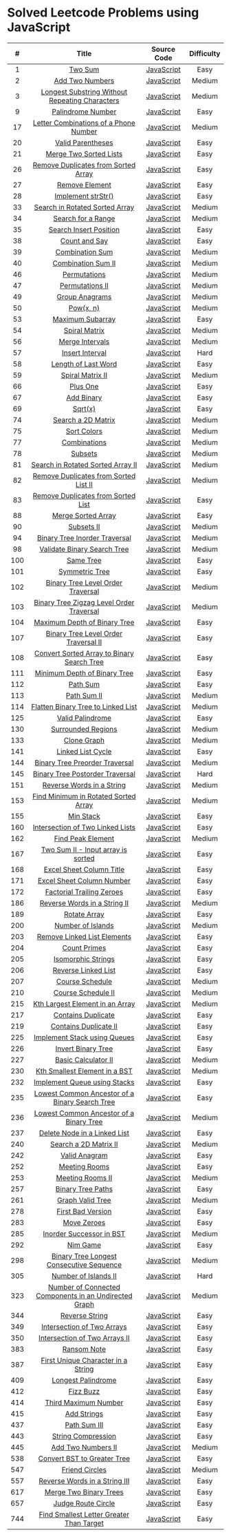 # Solved Leetcode Problems using JavaScript

| # | Title | Source Code | Difficulty |
|:---:|:---:|:---:|:---:|
|1|[Two Sum](https://leetcode.com/problems/two-sum)|[JavaScript](https://github.com/zw301/coding-challenges/blob/master/leetcode/1.%20Two%20Sum.js)|Easy|
|2|[Add Two Numbers](https://leetcode.com/problems/add-two-numbers)|[JavaScript](https://github.com/zw301/coding-challenges/blob/master/leetcode/2.%20Add%20Two%20Numbers.js)|Medium|
|3|[Longest Substring Without Repeating Characters](https://leetcode.com/problems/longest-substring-without-repeating-characters)|[JavaScript](https://github.com/zw301/coding-challenges/blob/master/leetcode/3.%20Longest%20Substring%20Without%20Repeating%20Characters.js)|Medium|
|9|[Palindrome Number](https://leetcode.com/problems/palindrome-number)|[JavaScript](https://github.com/zw301/coding-challenges/blob/master/leetcode/9.%20Palindrome%20Number.js)|Easy|
|17|[Letter Combinations of a Phone Number](https://leetcode.com/problems/letter-combinations-of-a-phone-number)|[JavaScript](https://github.com/zw301/coding-challenges/blob/master/leetcode/17.%20Letter%20Combinations%20of%20a%20Phone%20Number.js)|Medium|
|20|[Valid Parentheses](https://leetcode.com/problems/valid-parentheses)|[JavaScript](https://github.com/zw301/coding-challenges/blob/master/leetcode/20.%20Valid%20Parentheses.js)|Easy|
|21|[Merge Two Sorted Lists](https://leetcode.com/problems/merge-two-sorted-lists)|[JavaScript](https://github.com/zw301/coding-challenges/blob/master/leetcode/21.%20Merge%20Two%20Sorted%20Lists.js)|Easy|
|26|[Remove Duplicates from Sorted Array](https://github.com/zw301/coding-challenges/blob/master/leetcode/26.%20Remove%20Duplicates%20from%20Sorted%20Array.js)|[JavaScript](https://leetcode.com/problems/remove-duplicates-from-sorted-array)|Easy|
|27|[Remove Element](https://leetcode.com/problems/remove-duplicates-from-sorted-list)|[JavaScript](https://github.com/zw301/coding-challenges/blob/master/leetcode/27.%20Remove%20Element.js)|Easy|
|28|[Implement strStr()](https://leetcode.com/problems/implement-strstr)|[JavaScript](https://github.com/zw301/coding-challenges/blob/master/leetcode/28.%20Implement%20strStr().js)|Easy|
|33|[Search in Rotated Sorted Array](https://leetcode.com/problems/search-in-rotated-sorted-array)|[JavaScript](https://github.com/zw301/coding-challenges/blob/master/leetcode/33.%20Search%20in%20Rotated%20Sorted%20Array.js)|Medium|
|34|[Search for a Range](https://leetcode.com/problems/search-for-a-range)|[JavaScript](https://github.com/zw301/coding-challenges/blob/master/leetcode/34.%20Search%20for%20a%20Range.js)|Medium|
|35|[Search Insert Position](https://leetcode.com/problems/search-insert-position)|[JavaScript](https://github.com/zw301/coding-challenges/blob/master/leetcode/35.%20Search%20Insert%20Position.js)|Easy|
|38|[Count and Say](https://leetcode.com/problems/count-and-say)|[JavaScript](https://github.com/zw301/coding-challenges/blob/master/leetcode/38.%20Count%20and%20Say.js)|Easy|
|39|[Combination Sum](https://leetcode.com/problems/combination-sum)|[JavaScript](https://github.com/zw301/coding-challenges/blob/master/leetcode/39.%20Combination%20Sum.js)|Medium|
|40|[Combination Sum II](https://leetcode.com/problems/combination-sum-ii)|[JavaScript](https://github.com/zw301/coding-challenges/blob/master/leetcode/40.%20Combination%20Sum%20II.js)|Medium|
|46|[Permutations](https://leetcode.com/problems/permutations)|[JavaScript](https://github.com/zw301/coding-challenges/blob/master/leetcode/46.%20Permutations.js)|Medium|
|47|[Permutations II](https://leetcode.com/problems/permutations-ii)|[JavaScript](https://github.com/zw301/coding-challenges/blob/master/leetcode/47.%20Permutations%20II.js)|Medium|
|49|[Group Anagrams](https://leetcode.com/problems/group-anagrams)|[JavaScript](https://github.com/zw301/coding-challenges/blob/master/leetcode/49.%20Group%20Anagrams.js)|Medium|
|50|[Pow(x, n)](https://leetcode.com/problems/powx-n)|[JavaScript](https://github.com/zw301/coding-challenges/blob/master/leetcode/50.%20Pow(x%2C%20n).js)|Medium|
|53|[Maximum Subarray](https://leetcode.com/problems/maximum-subarray)|[JavaScript](https://github.com/zw301/coding-challenges/blob/master/leetcode/53.%20Maximum%20Subarray.js)|Easy|
|54|[Spiral Matrix](https://leetcode.com/problems/spiral-matrix)|[JavaScript](https://github.com/zw301/coding-challenges/blob/master/leetcode/54.%20Spiral%20Matrix.js)|Medium|
|56|[Merge Intervals](https://leetcode.com/problems/merge-intervals)|[JavaScript](https://github.com/zw301/coding-challenges/blob/master/leetcode/56.%20Merge%20Intervals.js)|Medium|
|57|[Insert Interval](https://leetcode.com/problems/insert-interval)|[JavaScript](https://github.com/zw301/coding-challenges/blob/master/leetcode/57.%20Insert%20Interval.js)|Hard|
|58|[Length of Last Word](https://leetcode.com/problems/length-of-last-word)|[JavaScript](https://github.com/zw301/coding-challenges/blob/master/leetcode/58.%20Length%20of%20Last%20Word.js)|Easy|
|59|[Spiral Matrix II](https://leetcode.com/problems/spiral-matrix-ii)|[JavaScript](https://github.com/zw301/coding-challenges/blob/master/leetcode/59.%20Spiral%20Matrix%20II.js)|Medium|
|66|[Plus One](https://leetcode.com/problems/plus-one)|[JavaScript](https://github.com/zw301/coding-challenges/blob/master/leetcode/66.%20Plus%20One.js)|Easy|
|67|[Add Binary](https://leetcode.com/problems/add-binary)|[JavaScript](https://github.com/zw301/coding-challenges/blob/master/leetcode/67.%20Add%20Binary.js)|Easy|
|69|[Sqrt(x)](https://leetcode.com/problems/sqrtx)|[JavaScript](https://github.com/zw301/coding-challenges/blob/master/leetcode/69.%20Sqrt(x).js)|Easy|
|74|[Search a 2D Matrix](https://leetcode.com/problems/search-a-2d-matrix)|[JavaScript](https://github.com/zw301/coding-challenges/blob/master/leetcode/74.%20Search%20a%202D%20Matrix.js)|Medium|
|75|[Sort Colors](https://leetcode.com/problems/sort-colors)|[JavaScript](https://github.com/zw301/coding-challenges/blob/master/leetcode/75.%20Sort%20Colors.js)|Medium|
|77|[Combinations](https://leetcode.com/problems/combinations)|[JavaScript](https://github.com/zw301/coding-challenges/blob/master/leetcode/77.%20Combinations.js)|Medium|
|78|[Subsets](https://leetcode.com/problems/subsets)|[JavaScript](https://github.com/zw301/coding-challenges/blob/master/leetcode/78.%20Subsets.js)|Medium|
|81|[Search in Rotated Sorted Array II](https://leetcode.com/problems/search-in-rotated-sorted-array-ii)|[JavaScript](https://github.com/zw301/coding-challenges/blob/master/leetcode/81.%20Search%20in%20Rotated%20Sorted%20Array%20II.js)|Medium|
|82|[Remove Duplicates from Sorted List II](https://leetcode.com/problems/remove-duplicates-from-sorted-list-ii)|[JavaScript](https://github.com/zw301/coding-challenges/blob/master/leetcode/82.%20Remove%20Duplicates%20from%20Sorted%20List%20II.jsgi)|Medium|
|83|[Remove Duplicates from Sorted List](https://leetcode.com/problems/remove-duplicates-from-sorted-list)|[JavaScript](https://github.com/zw301/coding-challenges/blob/master/leetcode/83.%20Remove%20Duplicates%20from%20Sorted%20List.js)|Easy|
|88|[Merge Sorted Array](https://leetcode.com/problems/merge-sorted-array)|[JavaScript](https://github.com/zw301/coding-challenges/blob/master/leetcode/88.%20Merge%20Sorted%20Array.js)|Easy|
|90|[Subsets II](https://leetcode.com/problems/subsets-ii)|[JavaScript](https://github.com/zw301/coding-challenges/blob/master/leetcode/90.%20Subsets%20II.js)|Medium|
|94|[Binary Tree Inorder Traversal](https://leetcode.com/problems/binary-tree-inorder-traversal)|[JavaScript](https://github.com/zw301/coding-challenges/blob/master/leetcode/94.%20Binary%20Tree%20Inorder%20Traversal.js)|Medium|
|98|[Validate Binary Search Tree](https://leetcode.com/problems/validate-binary-search-tree)|[JavaScript](https://github.com/zw301/coding-challenges/blob/master/leetcode/98.%20Validate%20Binary%20Search%20Tree.js)|Medium|
|100|[Same Tree](https://leetcode.com/problems/same-tree)|[JavaScript](https://github.com/zw301/coding-challenges/blob/master/leetcode/100.%20Same%20Tree.js)|Easy|
|101|[Symmetric Tree](https://leetcode.com/problems/symmetric-tree)|[JavaScript](https://github.com/zw301/coding-challenges/blob/master/leetcode/101.%20Symmetric%20Tree.js)|Easy|
|102|[Binary Tree Level Order Traversal](https://leetcode.com/problems/binary-tree-level-order-traversal)|[JavaScript](https://github.com/zw301/coding-challenges/blob/master/leetcode/102.%20Binary%20Tree%20Level%20Order%20Traversal.js)|Medium|
|103|[Binary Tree Zigzag Level Order Traversal](https://leetcode.com/problems/binary-tree-zigzag-level-order-traversal)|[JavaScript](https://github.com/zw301/coding-challenges/blob/master/leetcode/103.%20Binary%20Tree%20Zigzag%20Level%20Order%20Traversal.js)|Medium|
|104|[Maximum Depth of Binary Tree](https://leetcode.com/problems/maximum-depth-of-binary-tree)|[JavaScript](https://github.com/zw301/coding-challenges/blob/master/leetcode/104.%20Maximum%20Depth%20of%20Binary%20Tree.js)|Easy|
|107|[Binary Tree Level Order Traversal II](https://leetcode.com/problems/binary-tree-level-order-traversal-ii)|[JavaScript](https://github.com/zw301/coding-challenges/blob/master/leetcode/107.%20Binary%20Tree%20Level%20Order%20Traversal%20II.js)|Easy|
|108|[Convert Sorted Array to Binary Search Tree](https://leetcode.com/problems/convert-sorted-array-to-binary-search-tree)|[JavaScript](https://github.com/zw301/coding-challenges/blob/master/leetcode/108.%20Convert%20Sorted%20Array%20to%20Binary%20Search%20Tree.js)|Easy|
|111|[Minimum Depth of Binary Tree](https://leetcode.com/problems/minimum-depth-of-binary-tree)|[JavaScript](https://github.com/zw301/coding-challenges/blob/master/leetcode/111.%20Minimum%20Depth%20of%20Binary%20Tree.js)|Easy|
|112|[Path Sum](https://leetcode.com/problems/path-sum)|[JavaScript](https://github.com/zw301/coding-challenges/blob/master/leetcode/112.%20Path%20Sum.js)|Easy|
|113|[Path Sum II](https://leetcode.com/problems/path-sum-ii)|[JavaScript](https://github.com/zw301/coding-challenges/blob/master/leetcode/113.%20Path%20Sum%20II.js)|Medium|
|114|[Flatten Binary Tree to Linked List](https://leetcode.com/problems/flatten-binary-tree-to-linked-list)|[JavaScript](https://github.com/zw301/coding-challenges/blob/master/leetcode/114.%20Flatten%20Binary%20Tree%20to%20Linked%20List.js)|Medium|
|125|[Valid Palindrome](https://leetcode.com/problems/valid-palindrome)|[JavaScript](https://github.com/zw301/coding-challenges/blob/master/leetcode/125.%20Valid%20Palindrome.js)|Easy|
|130|[Surrounded Regions](https://leetcode.com/problems/surrounded-regions)|[JavaScript](https://github.com/zw301/coding-challenges/blob/master/leetcode/130.%20Surrounded%20Regions.js)|Medium|
|133|[Clone Graph](https://leetcode.com/problems/clone-graph)|[JavaScript](https://github.com/zw301/coding-challenges/blob/master/leetcode/133.%20Clone%20Graph.js)|Medium|
|141|[Linked List Cycle](https://leetcode.com/problems/linked-list-cycle)|[JavaScript](https://github.com/zw301/coding-challenges/blob/master/leetcode/141.%20Linked%20List%20Cycle.js)|Easy|
|144|[Binary Tree Preorder Traversal](https://leetcode.com/problems/binary-tree-preorder-traversal)|[JavaScript](https://github.com/zw301/coding-challenges/blob/master/leetcode/144.%20Binary%20Tree%20Preorder%20Traversal.js)|Medium|
|145|[Binary Tree Postorder Traversal](https://leetcode.com/problems/binary-tree-postorder-traversal)|[JavaScript](https://github.com/zw301/coding-challenges/blob/master/leetcode/145.%20Binary%20Tree%20Postorder%20Traversal.js)|Hard|
|151|[Reverse Words in a String](https://leetcode.com/problems/reverse-words-in-a-string)|[JavaScript](https://github.com/zw301/coding-challenges/blob/master/leetcode/151.%20Reverse%20Words%20in%20a%20String.js)|Medium|
|153|[Find Minimum in Rotated Sorted Array](https://leetcode.com/problems/find-minimum-in-rotated-sorted-array)|[JavaScript](https://github.com/zw301/coding-challenges/blob/master/leetcode/153.%20Find%20Minimum%20in%20Rotated%20Sorted%20Array.js)|Medium|
|155|[Min Stack](https://leetcode.com/problems/min-stack)|[JavaScript](https://github.com/zw301/coding-challenges/blob/master/leetcode/155.%20Min%20Stack.js)|Easy|
|160|[Intersection of Two Linked Lists](https://leetcode.com/problems/intersection-of-two-linked-lists)|[JavaScript](https://github.com/zw301/coding-challenges/blob/master/leetcode/160.%20Intersection%20of%20Two%20Linked%20Lists.js)|Easy|
|162|[Find Peak Element](https://leetcode.com/problems/find-peak-element)|[JavaScript](https://github.com/zw301/coding-challenges/blob/master/leetcode/162.%20Find%20Peak%20Element.js)|Medium|
|167|[Two Sum II - Input array is sorted](https://leetcode.com/problems/two-sum-ii-input-array-is-sorted)|[JavaScript](https://github.com/zw301/coding-challenges/blob/master/leetcode/167.%20Two%20Sum%20II%20-%20Input%20array%20is%20sorted.js)|Easy|
|168|[Excel Sheet Column Title](https://leetcode.com/problems/excel-sheet-column-title/)|[JavaScript](https://github.com/zw301/coding-challenges/blob/master/leetcode/168.%20Excel%20Sheet%20Column%20Title.js)|Easy|
|171|[Excel Sheet Column Number](https://leetcode.com/problems/excel-sheet-column-number)|[JavaScript](https://github.com/zw301/coding-challenges/blob/master/leetcode/171.%20Excel%20Sheet%20Column%20Number.js)|Easy|
|172|[Factorial Trailing Zeroes](https://leetcode.com/problems/factorial-trailing-zeroes)|[JavaScript](https://github.com/zw301/coding-challenges/blob/master/leetcode/172.%20Factorial%20Trailing%20Zeroes.js)|Easy|
|186|[Reverse Words in a String II](https://leetcode.com/problems/reverse-words-in-a-string-ii)|[JavaScript](https://github.com/zw301/coding-challenges/blob/master/leetcode/186.%20Reverse%20Words%20in%20a%20String%20II.js)|Medium|
|189|[Rotate Array](https://leetcode.com/problems/rotate-array)|[JavaScript](https://github.com/zw301/coding-challenges/blob/master/leetcode/189.%20Rotate%20Array.js)|Easy|
|200|[Number of Islands](https://leetcode.com/problems/number-of-islands)|[JavaScript](https://github.com/zw301/coding-challenges/blob/master/leetcode/200.%20Number%20of%20Islands.js)|Medium|
|203|[Remove Linked List Elements](https://leetcode.com/problems/remove-linked-list-elements)|[JavaScript](https://github.com/zw301/coding-challenges/blob/master/leetcode/203.%20Remove%20Linked%20List%20Elements.js)|Easy|
|204|[Count Primes](https://leetcode.com/problems/count-primes)|[JavaScript](https://github.com/zw301/coding-challenges/blob/master/leetcode/204.%20Count%20Primes.js)|Easy|
|205|[Isomorphic Strings](https://leetcode.com/problems/isomorphic-strings)|[JavaScript](https://github.com/zw301/coding-challenges/blob/master/leetcode/205.%20Isomorphic%20Strings.js)|Easy|
|206|[Reverse Linked List](https://leetcode.com/problems/reverse-linked-list)|[JavaScript](https://github.com/zw301/coding-challenges/blob/master/leetcode/206.%20Reverse%20Linked%20List.js)|Easy|
|207|[Course Schedule](https://leetcode.com/problems/course-schedule)|[JavaScript](https://github.com/zw301/coding-challenges/blob/master/leetcode/207.%20Course%20Schedule.js)|Medium|
|210|[Course Schedule II](https://leetcode.com/problems/course-schedule-ii)|[JavaScript](https://github.com/zw301/coding-challenges/blob/master/leetcode/210.%20Course%20Schedule%20II.js)|Medium|
|215|[Kth Largest Element in an Array](https://leetcode.com/problems/kth-largest-element-in-an-array)|[JavaScript](https://github.com/zw301/coding-challenges/blob/master/leetcode/215.%20Kth%20Largest%20Element%20in%20an%20Array.js)|Medium|
|217|[Contains Duplicate](https://leetcode.com/problems/contains-duplicate)|[JavaScript](https://github.com/zw301/coding-challenges/blob/master/leetcode/217.%20Contains%20Duplicate.js)|Easy|
|219|[Contains Duplicate II](https://leetcode.com/problems/contains-duplicate-ii)|[JavaScript](https://github.com/zw301/coding-challenges/blob/master/leetcode/219.%20Contains%20Duplicate%20II.js)|Easy|
|225|[Implement Stack using Queues](https://leetcode.com/problems/implement-stack-using-queues)|[JavaScript](https://github.com/zw301/coding-challenges/blob/master/leetcode/225.%20Implement%20Stack%20using%20Queues.js)|Easy|
|226|[Invert Binary Tree](https://leetcode.com/problems/invert-binary-tree)|[JavaScript](https://github.com/zw301/coding-challenges/blob/master/leetcode/226.%20Invert%20Binary%20Tree.js)|Easy|
|227|[Basic Calculator II](https://leetcode.com/problems/basic-calculator-ii)|[JavaScript](https://github.com/zw301/coding-challenges/blob/master/leetcode/227.%20Basic%20Calculator%20II.js)|Medium|
|230|[Kth Smallest Element in a BST](https://leetcode.com/problems/kth-smallest-element-in-a-bst)|[JavaScript](https://github.com/zw301/coding-challenges/blob/master/leetcode/230.%20Kth%20Smallest%20Element%20in%20a%20BST.js)|Medium|
|232|[Implement Queue using Stacks](https://leetcode.com/problems/implement-queue-using-stacks)|[JavaScript](https://github.com/zw301/coding-challenges/blob/master/leetcode/232.%20Implement%20Queue%20using%20Stacks.js)|Easy|
|235|[Lowest Common Ancestor of a Binary Search Tree](https://leetcode.com/problems/lowest-common-ancestor-of-a-binary-search-tree)|[JavaScript](https://github.com/zw301/coding-challenges/blob/master/leetcode/235.%20Lowest%20Common%20Ancestor%20of%20a%20Binary%20Search%20Tree.js)|Easy|
|236|[Lowest Common Ancestor of a Binary Tree](https://leetcode.com/problems/lowest-common-ancestor-of-a-binary-tree)|[JavaScript](https://github.com/zw301/coding-challenges/blob/master/leetcode/236.%20Lowest%20Common%20Ancestor%20of%20a%20Binary%20Tree.js)|Medium|
|237|[Delete Node in a Linked List](https://leetcode.com/problems/delete-node-in-a-linked-list)|[JavaScript](https://github.com/zw301/coding-challenges/blob/master/leetcode/237.%20Delete%20Node%20in%20a%20Linked%20List.js)|Easy|
|240|[Search a 2D Matrix II](https://leetcode.com/problems/search-a-2d-matrix-ii)|[JavaScript](https://github.com/zw301/coding-challenges/blob/master/leetcode/240.%20Search%20a%202D%20Matrix%20II.js)|Medium|
|242|[Valid Anagram](https://leetcode.com/problems/valid-anagram)|[JavaScript](https://github.com/zw301/coding-challenges/blob/master/leetcode/242.%20Valid%20Anagram.js)|Easy|
|252|[Meeting Rooms](https://leetcode.com/problems/meeting-rooms)|[JavaScript](https://github.com/zw301/coding-challenges/blob/master/leetcode/252.%20Meeting%20Rooms.js)|Easy|
|253|[Meeting Rooms II](https://leetcode.com/problems/meeting-rooms-ii)|[JavaScript](https://github.com/zw301/coding-challenges/blob/master/leetcode/253.%20Meeting%20Rooms%20II.js)|Medium|
|257|[Binary Tree Paths](https://leetcode.com/problems/binary-tree-paths)|[JavaScript](https://github.com/zw301/coding-challenges/blob/master/leetcode/257.%20Binary%20Tree%20Paths.js)|Easy|
|261|[Graph Valid Tree](https://leetcode.com/problems/graph-valid-tree)|[JavaScript](https://github.com/zw301/coding-challenges/blob/master/leetcode/261.%20Graph%20Valid%20Tree.js)|Medium|
|278|[First Bad Version](https://leetcode.com/problems/first-bad-version)|[JavaScript](https://github.com/zw301/coding-challenges/blob/master/leetcode/278.%20First%20Bad%20Version.js)|Easy|
|283|[Move Zeroes](https://leetcode.com/problems/move-zeroes)|[JavaScript](https://github.com/zw301/coding-challenges/blob/master/leetcode/283.%20Move%20Zeroes.js)|Easy|
|285|[Inorder Successor in BST](https://leetcode.com/problems/inorder-successor-in-bst)|[JavaScript](https://github.com/zw301/coding-challenges/blob/master/leetcode/285.%20Inorder%20Successor%20in%20BST.js)|Medium|
|292|[Nim Game](https://leetcode.com/problems/nim-game)|[JavaScript](https://github.com/zw301/coding-challenges/blob/master/leetcode/292.%20Nim%20Game.js)|Easy|
|298|[Binary Tree Longest Consecutive Sequence](https://leetcode.com/problems/binary-tree-longest-consecutive-sequence)|[JavaScript](https://github.com/zw301/coding-challenges/blob/master/leetcode/298.%20Binary%20Tree%20Longest%20Consecutive%20Sequence.js)|Medium|
|305|[Number of Islands II](https://leetcode.com/problems/number-of-islands-ii)|[JavaScript](https://github.com/zw301/coding-challenges/blob/master/leetcode/305.%20Number%20of%20Islands%20II.js)|Hard|
|323|[Number of Connected Components in an Undirected Graph](https://leetcode.com/problems/number-of-connected-components-in-an-undirected-graph)|[JavaScript](https://github.com/zw301/coding-challenges/blob/master/leetcode/323.%20Number%20of%20Connected%20Components%20in%20an%20Undirected%20Graph.js)|Medium|
|344|[Reverse String](https://leetcode.com/problems/reverse-string)|[JavaScript](https://github.com/zw301/coding-challenges/blob/master/leetcode/344.%20Reverse%20String.js)|Easy|
|349|[Intersection of Two Arrays](https://leetcode.com/problems/intersection-of-two-arrays)|[JavaScript](https://github.com/zw301/coding-challenges/blob/master/leetcode/349.%20Intersection%20of%20Two%20Arrays.js)|Easy|
|350|[Intersection of Two Arrays II](https://leetcode.com/problems/intersection-of-two-arrays-ii)|[JavaScript](https://github.com/zw301/coding-challenges/blob/master/leetcode/350.%20Intersection%20of%20Two%20Arrays%20II.js)|Easy|
|383|[Ransom Note](https://leetcode.com/problems/ransom-note)|[JavaScript](https://github.com/zw301/coding-challenges/blob/master/leetcode/383.%20Ransom%20Note.js)|Easy|
|387|[First Unique Character in a String](https://leetcode.com/problems/first-unique-character-in-a-string)|[JavaScript](https://github.com/zw301/coding-challenges/blob/master/leetcode/387.%20First%20Unique%20Character%20in%20a%20String.js)|Easy|
|409|[Longest Palindrome](https://leetcode.com/problems/longest-palindrome)|[JavaScript](https://github.com/zw301/coding-challenges/blob/master/leetcode/409.%20Longest%20Palindrome.js)|Easy|
|412|[Fizz Buzz](https://leetcode.com/problems/fizz-buzz)|[JavaScript](https://github.com/zw301/coding-challenges/blob/master/leetcode/412.%20Fizz%20Buzz.js)|Easy|
|414|[Third Maximum Number](https://leetcode.com/problems/third-maximum-number)|[JavaScript](https://github.com/zw301/coding-challenges/blob/master/leetcode/414.%20Third%20Maximum%20Number.js)|Easy|
|415|[Add Strings](https://leetcode.com/problems/add-strings)|[JavaScript](https://github.com/zw301/coding-challenges/blob/master/leetcode/415.%20Add%20Strings.js)|Easy|
|437|[Path Sum III](https://leetcode.com/problems/path-sum-iii)|[JavaScript](https://github.com/zw301/coding-challenges/blob/master/leetcode/437.%20Path%20Sum%20III.js)|Easy|
|443|[String Compression](https://leetcode.com/problems/string-compression)|[JavaScript](https://github.com/zw301/coding-challenges/blob/master/leetcode/443.%20String%20Compression.js)|Easy|
|445|[Add Two Numbers II](https://leetcode.com/problems/add-two-numbers-ii)|[JavaScript](https://github.com/zw301/coding-challenges/blob/master/leetcode/445.%20Add%20Two%20Numbers%20II.js)|Medium|
|538|[Convert BST to Greater Tree](https://leetcode.com/problems/convert-bst-to-greater-tree)|[JavaScript](https://github.com/zw301/coding-challenges/blob/master/leetcode/538.%20Convert%20BST%20to%20Greater%20Tree.js)|Easy|
|547|[Friend Circles](https://leetcode.com/problems/friend-circles)|[JavaScript](https://github.com/zw301/coding-challenges/blob/master/leetcode/547.%20Friend%20Circles.js)|Medium|
|557|[Reverse Words in a String III](https://leetcode.com/problems/reverse-words-in-a-string-iii)|[JavaScript](https://github.com/zw301/coding-challenges/blob/master/leetcode/557.%20Reverse%20Words%20in%20a%20String%20III.js)|Easy|
|617|[Merge Two Binary Trees](https://leetcode.com/problems/merge-two-binary-trees)|[JavaScript](https://github.com/zw301/coding-challenges/blob/master/leetcode/617.%20Merge%20Two%20Binary%20Trees.js)|Easy|
|657|[Judge Route Circle](https://leetcode.com/problems/judge-route-circle)|[JavaScript](https://github.com/zw301/coding-challenges/blob/master/leetcode/657.%20Judge%20Route%20Circle.js)|Easy|
|744|[Find Smallest Letter Greater Than Target](https://leetcode.com/problems/find-smallest-letter-greater-than-target)|[JavaScript](https://github.com/zw301/coding-challenges/blob/master/leetcode/744.%20Find%20Smallest%20Letter%20Greater%20Than%20Target.js)|Easy|
